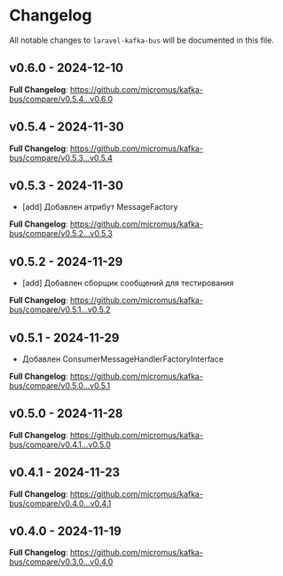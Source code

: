 # Changelog

All notable changes to `laravel-kafka-bus` will be documented in this file.

## v0.6.0 - 2024-12-10

**Full Changelog**: https://github.com/micromus/kafka-bus/compare/v0.5.4...v0.6.0

## v0.5.4 - 2024-11-30

**Full Changelog**: https://github.com/micromus/kafka-bus/compare/v0.5.3...v0.5.4

## v0.5.3 - 2024-11-30

- [add] Добавлен атрибут MessageFactory

**Full Changelog**: https://github.com/micromus/kafka-bus/compare/v0.5.2...v0.5.3

## v0.5.2 - 2024-11-29

- [add] Добавлен сборщик сообщений для тестирования

**Full Changelog**: https://github.com/micromus/kafka-bus/compare/v0.5.1...v0.5.2

## v0.5.1 - 2024-11-29

- Добавлен ConsumerMessageHandlerFactoryInterface

**Full Changelog**: https://github.com/micromus/kafka-bus/compare/v0.5.0...v0.5.1

## v0.5.0 - 2024-11-28

**Full Changelog**: https://github.com/micromus/kafka-bus/compare/v0.4.1...v0.5.0

## v0.4.1 - 2024-11-23

**Full Changelog**: https://github.com/micromus/kafka-bus/compare/v0.4.0...v0.4.1

## v0.4.0 - 2024-11-19

**Full Changelog**: https://github.com/micromus/kafka-bus/compare/v0.3.0...v0.4.0
